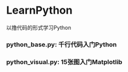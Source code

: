 # LearnPython
以撸代码的形式学习Python

### python_base.py: 千行代码入门Python

### python_visual.py: 15张图入门Matplotlib
